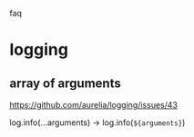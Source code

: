 faq
# logging
## array of arguments
https://github.com/aurelia/logging/issues/43

log.info(...arguments) -> log.info(`${arguments}`)
